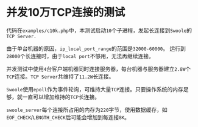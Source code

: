 # 并发10万TCP连接的测试

代码在`examples/c10k.php`中，本测试启动`10`个子进程，发起长连接到`Swoole`的`TCP Server.`

由于单台机器的原因，`ip_local_port_range`的范围是`32000-60000`。
运行到`28000`个长连接时，由于`local port`不够用，无法再继续连接。

并发测试中使用`4`台客户端机器同时连接服务器，每台机器与服务器建立`2.8W`个`TCP`连接。`TCP Server`共维持了`11.2W`长连接。

`Swoole`使用`epoll`作为事件轮询，可维持大量`TCP`连接。只要操作系统的内存足够，就一直可以增加维持的`TCP`长连接。

`swoole_server`每个连接所占用的内存为`220`字节，使用数据缓存，如`EOF_CHECK`/`LENGTH_CHECK`后可能会增加到每连接`8K`。

